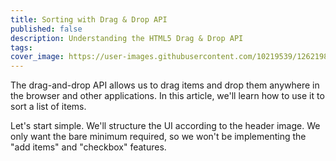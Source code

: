 ```yaml
---
title: Sorting with Drag & Drop API
published: false
description: Understanding the HTML5 Drag & Drop API
tags:
cover_image: https://user-images.githubusercontent.com/10219539/126219879-543edda3-088b-4314-bf6a-0783b86d44cb.png
---
```


The drag-and-drop API allows us to drag items and drop them anywhere in the browser and other applications. In this article, we'll learn how to use it to sort a list of items.

Let's start simple. We'll structure the UI according to the header image. We only want the bare minimum required, so we won't be implementing the "add items" and "checkbox" features.
